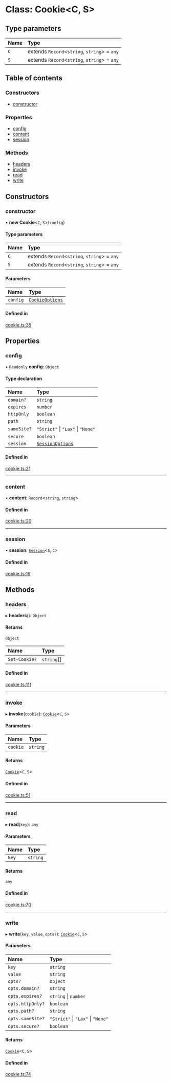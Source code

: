 # Class: Cookie<C, S\>

## Type parameters

| Name | Type |
| :------ | :------ |
| `C` | extends `Record`<`string`, `string`\> = `any` |
| `S` | extends `Record`<`string`, `string`\> = `any` |

## Table of contents

### Constructors

- [constructor](Cookie.md#constructor)

### Properties

- [config](Cookie.md#config)
- [content](Cookie.md#content)
- [session](Cookie.md#session)

### Methods

- [headers](Cookie.md#headers)
- [invoke](Cookie.md#invoke)
- [read](Cookie.md#read)
- [write](Cookie.md#write)

## Constructors

### constructor

• **new Cookie**<`C`, `S`\>(`config`)

#### Type parameters

| Name | Type |
| :------ | :------ |
| `C` | extends `Record`<`string`, `string`\> = `any` |
| `S` | extends `Record`<`string`, `string`\> = `any` |

#### Parameters

| Name | Type |
| :------ | :------ |
| `config` | [`CookieOptions`](../modules.md#cookieoptions) |

#### Defined in

[cookie.ts:35](https://github.com/faasjs/faasjs/blob/1705fd2/packages/http/src/cookie.ts#L35)

## Properties

### config

• `Readonly` **config**: `Object`

#### Type declaration

| Name | Type |
| :------ | :------ |
| `domain?` | `string` |
| `expires` | `number` |
| `httpOnly` | `boolean` |
| `path` | `string` |
| `sameSite?` | ``"Strict"`` \| ``"Lax"`` \| ``"None"`` |
| `secure` | `boolean` |
| `session` | [`SessionOptions`](../modules.md#sessionoptions) |

#### Defined in

[cookie.ts:21](https://github.com/faasjs/faasjs/blob/1705fd2/packages/http/src/cookie.ts#L21)

___

### content

• **content**: `Record`<`string`, `string`\>

#### Defined in

[cookie.ts:20](https://github.com/faasjs/faasjs/blob/1705fd2/packages/http/src/cookie.ts#L20)

___

### session

• **session**: [`Session`](Session.md)<`S`, `C`\>

#### Defined in

[cookie.ts:19](https://github.com/faasjs/faasjs/blob/1705fd2/packages/http/src/cookie.ts#L19)

## Methods

### headers

▸ **headers**(): `Object`

#### Returns

`Object`

| Name | Type |
| :------ | :------ |
| `Set-Cookie?` | `string`[] |

#### Defined in

[cookie.ts:111](https://github.com/faasjs/faasjs/blob/1705fd2/packages/http/src/cookie.ts#L111)

___

### invoke

▸ **invoke**(`cookie`): [`Cookie`](Cookie.md)<`C`, `S`\>

#### Parameters

| Name | Type |
| :------ | :------ |
| `cookie` | `string` |

#### Returns

[`Cookie`](Cookie.md)<`C`, `S`\>

#### Defined in

[cookie.ts:51](https://github.com/faasjs/faasjs/blob/1705fd2/packages/http/src/cookie.ts#L51)

___

### read

▸ **read**(`key`): `any`

#### Parameters

| Name | Type |
| :------ | :------ |
| `key` | `string` |

#### Returns

`any`

#### Defined in

[cookie.ts:70](https://github.com/faasjs/faasjs/blob/1705fd2/packages/http/src/cookie.ts#L70)

___

### write

▸ **write**(`key`, `value`, `opts?`): [`Cookie`](Cookie.md)<`C`, `S`\>

#### Parameters

| Name | Type |
| :------ | :------ |
| `key` | `string` |
| `value` | `string` |
| `opts?` | `Object` |
| `opts.domain?` | `string` |
| `opts.expires?` | `string` \| `number` |
| `opts.httpOnly?` | `boolean` |
| `opts.path?` | `string` |
| `opts.sameSite?` | ``"Strict"`` \| ``"Lax"`` \| ``"None"`` |
| `opts.secure?` | `boolean` |

#### Returns

[`Cookie`](Cookie.md)<`C`, `S`\>

#### Defined in

[cookie.ts:74](https://github.com/faasjs/faasjs/blob/1705fd2/packages/http/src/cookie.ts#L74)
